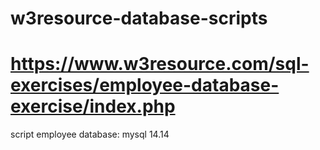 # w3resource-database-scripts <br />
# https://www.w3resource.com/sql-exercises/employee-database-exercise/index.php <br />

script employee database: mysql 14.14
